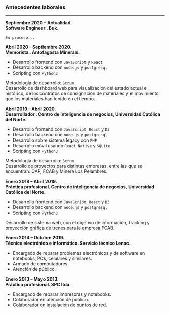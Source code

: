 ### Antecedentes laborales

---

**Septiembre 2020 – Actualidad.**<br/>
**Software Engineer . Buk.**

<div class="box  no-has-paraph">

`En proceso...`

</div>

**Abril 2020 – Septiembre 2020.**<br/>
**Memorista . Antofagasta Minerals.**

<div class="box  no-has-paraph">

- Desarrollo frontend con `JavaScript` y `React`
- Desarrollo backend con `node.js` y `postgresql`
- Scripting con `Python3`


Metodología de desarrollo: `Scrum`<br/>
Desarrollo de dashboard web para visualización del estado actual e histórico, de
los contratos de consignación de materiales y el movimiento que los materiales han tenido en el tiempo.<br/>

</div>


**Abril 2019 – Abril 2020.**<br/>
**Desarrollador . Centro de inteligencia de negocios, Universidad Católica del Norte.**

<div class="box">

- Desarrollo frontend con `JavaScript`, `React` y `D3`
- Desarrollo backend con `node.js` y `postgresql`
- Desarrollo sobre sistema legacy con `PHP`
- Desarrollo móvil usando `React Native` y `SQLite`
- Scripting con `Python3`


Metodología de desarrollo: `Scrum`<br/>
Desarrollo de proyectos para distintas empresas, entre las que se encuentran: CAP, FCAB y Minera Los Pelambres.

</div>

**Enero 2019 – Abril 2019.**<br/>
**Práctica profesional. Centro de inteligencia de negocios, Universidad Católica del Norte.**

<div class="box">

- Desarrollo frontend con `JavaScript`, `React` y `D3`
- Desarrollo backend con `node.js` y `postgresql`
- Scripting con `Python3`


Desarrollo de sistema web, con el objetivo de información, tracking y proyección gráfica de trenes para la empresa FCAB.

</div>

**Enero 2014 – Octubre 2019.**<br/>
**Técnico electrónico e informático. Servicio técnico Lenac.**

<div class="box no-has-paraph">

- Encargado de reparar problemas electrónicos y de software en notebooks, PCs, celulares y similares.
- Armado de computadores.
- Atención de público.

</div>

**Enero 2013 – Mayo 2013.**<br/>
**Práctica profesional. SPC ltda.**

<div class="box no-has-paraph end">

- Encargado de reparar impresoras y notebooks.
- Colaborador en atención de público.
- Colaborador en instalación de puntos de red.

</div>